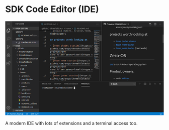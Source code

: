 # SDK Code Editor (IDE)

![IDE = Code Editor](img/codeserverterminal.png)

A modern IDE with lots of extensions and a terminal access too.


